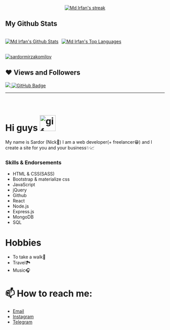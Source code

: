 
<p align="center">
    <a href="https://github.com/sardormirzakomilov/github-readme-streak-stats">
        <img title="Get streak stats for your profile at git.io/streak-stats" alt="Md Irfan's streak" src="https://github-readme-streak-stats.herokuapp.com/?user=sardormirzakomilov&theme=black-ice&hide_border=true&stroke=0000&background=060A0CD0"/>
    </a>
</p>

## My Github Stats

  <br/>
    <div style="display:flex;"><a style="margin-right:10px;" href="https://github.com/sardormirzakomilov/github-readme-stats"><img alt="Md Irfan's Github Stats" src="https://github-readme-stats.vercel.app/api?username=sardormirzakomilov&show_icons=true&count_private=true&theme=react&hide_border=true&bg_color=0D1117" /></a><a href="https://github.com/sardormirzakomilov/github-readme-stats"><img alt="Md Irfan's Top Languages" src="https://github-readme-stats.vercel.app/api/top-langs/?username=sardormirzakomilov&langs_count=8&count_private=true&layout=compact&theme=react&hide_border=true&bg_color=0D1117" /></a></div>
  <br/>

<a href="https://github.com/sardormirzakomilov/github-readme-activity-graph"><img alt="sardormirzakomilov" src="https://activity-graph.herokuapp.com/graph?username=sardormirzakomilov&bg_color=0D1117&color=5BCDEC&line=5BCDEC&point=FFFFFF&hide_border=true" /></a>


## ❤ Views and Followers
<a href="https://github.com/sardormirzakomilov/github-profile-views-counter">
    <img src="https://komarev.com/ghpvc/?username=sardormirzakomilov">
</a>
<a href="https://github.com/sardormirzakomilov?tab=followers"><img src="https://img.shields.io/github/followers/sardormirzakomilov?label=Followers&style=social" alt="GitHub Badge"></a>

<hr>

<br/>  

<h1>Hi guys <img src="https://i.pinimg.com/originals/31/0c/42/310c4277a816c4839a8a3b2bb14cbc2b.gif" alt="gif" width="50"></h1>

My name is Sardor (Nick🦊)
I am a web developer(+ freelancer😁) and I create a site for you and your business✨📈

### Skills & Endorsements

<ul>
  <li>HTML & CSS(SASS)</li>
  <li>Bootstrap & materialize css</li>
  <li>JavaScript</li>
  <li>jQuery</li>
  <li>Github</li>
  <li>React</li>
  <li>Node.js</li>
  <li>Express.js</li>
  <li>MongoDB</li>
  <li>SQL</li>
</ul>

# Hobbies

<ul> 
  <li>To take a walk🐜</li>
  <li>Travel🏞</li>
  <li>Music🎧</li>
</ul>

# 📫 How to reach me:

<ul>
  <li><a href="mailto:mirzakomilovs@gmail.com">Email</a></li>
  <li><a href="https://www.instagram.com/nick_7703s/">Instagram</a></li>
  <li><a href="https://t.me/nick_7703s">Telegram</a></li>
</ul>
